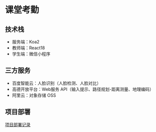 # 课堂考勤

## 技术栈

- 服务端：Koa2
- 教师端：React18
- 学生端：微信小程序

## 三方服务

- 百度智能云：人脸识别（人脸检测、人脸对比）
- 高德开放平台：Web服务 API（输入提示、路径规划-距离测量、地理编码）
- 阿里云：对象存储 OSS

## 项目部署

[项目部署记录](https://bn17vgx2ja.feishu.cn/docx/LuJ1d7Kvgo9unFxFenecbneynVd)
